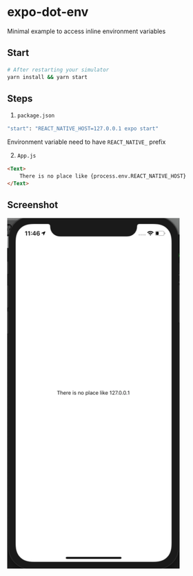 # expo-dot-env

Minimal example to access inline environment variables

## Start

```bash
# After restarting your simulator
yarn install && yarn start
```

## Steps

1. `package.json`

```bash
"start": "REACT_NATIVE_HOST=127.0.0.1 expo start"
```

Environment variable need to have `REACT_NATIVE_` prefix

2. `App.js`

```html
<Text>
    There is no place like {process.env.REACT_NATIVE_HOST}
</Text>
```

## Screenshot

<img src="./screenshot.png" width="400">

